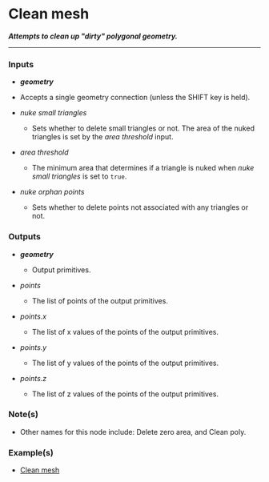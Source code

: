 # Clean mesh

**_Attempts to clean up "dirty" polygonal geometry._**

---


### Inputs

* **_geometry_**

 * Accepts a single geometry connection (unless the SHIFT key is held).

* _nuke small triangles_

  * Sets whether to delete small triangles or not. The area of the nuked triangles is set by the _area threshold_ input.

* _area threshold_

  * The minimum area that determines if a triangle is nuked when _nuke small triangles_ is set to `true`.

* _nuke orphan points_

  * Sets whether to delete points not associated with any triangles or not.


### Outputs

* **_geometry_**

  * Output primitives.

* _points_

  * The list of points of the output primitives.

* _points.x_

  * The list of x values of the points of the output primitives.

* _points.y_

  * The list of y values of the points of the output primitives.

* _points.z_

  * The list of z values of the points of the output primitives.


### Note(s)

* Other names for this node include: Delete zero area, and Clean poly.


### Example(s)

* <a href="https://creator.trimble.com/graph?assetURI=whp:46064975-47b6-4e33-b065-ad654750379e&version=latest" target="_blank">Clean mesh</a>
